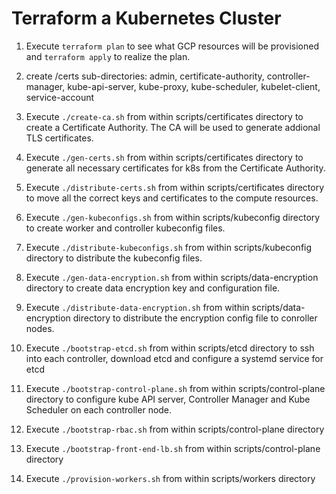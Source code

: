 # Terraform a Kubernetes Cluster

1. Execute `terraform plan` to see what GCP resources will be provisioned and `terraform apply` to realize the plan.

2. create /certs sub-directories: admin, certificate-authority, controller-manager, kube-api-server, 
kube-proxy, kube-scheduler, kubelet-client, service-account

3. Execute `./create-ca.sh` from within scripts/certificates directory to create a Certificate  Authority. The CA will be used to generate addional TLS certificates.

4. Execute `./gen-certs.sh` from within scripts/certificates directory to generate all necessary certificates for k8s from the Certificate Authority.

5. Execute `./distribute-certs.sh` from within scripts/certificates directory to move all the correct keys and certificates to the compute resources.

6. Execute `./gen-kubeconfigs.sh` from within scripts/kubeconfig directory to create worker and controller kubeconfig files.

7. Execute `./distribute-kubeconfigs.sh` from within scripts/kubeconfig directory to distribute the kubeconfig files.

8. Execute `./gen-data-encryption.sh` from within scripts/data-encryption directory to create data encryption key and configuration file.

9. Execute `./distribute-data-encryption.sh` from within scripts/data-encryption directory to distribute the encryption config file to conroller nodes.

10. Execute `./bootstrap-etcd.sh` from within scripts/etcd directory to ssh into each controller, download etcd and configure a systemd service for etcd

11. Execute `./bootstrap-control-plane.sh` from within scripts/control-plane directory to configure kube API server, Controller Manager and Kube Scheduler on each controller node.

12. Execute `./bootstrap-rbac.sh` from within scripts/control-plane directory

13. Execute `./bootstrap-front-end-lb.sh` from within scripts/control-plane directory

14. Execute `./provision-workers.sh` from within scripts/workers directory